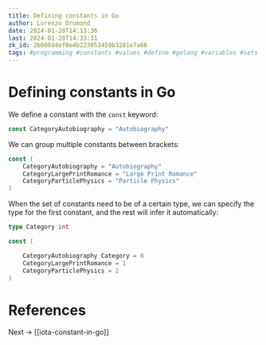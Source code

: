 ```yaml
---
title: Defining constants in Go
author: Lorenzo Drumond
date: 2024-01-28T14:13:36
last: 2024-01-28T14:33:31
zk_id: 2b608d4ef0e4b223853459b3281e7a66
tags: #programming #constants #values #define #golang #variables #sets
---
```



# Defining constants in Go
We define a constant with the `const` keyword:

```go
const CategoryAutobiography = "Autobiography"
```

We can group multiple constants between brackets:

```go
const (
    CategoryAutobiography = "Autobiography"
    CategoryLargePrintRomance = "Large Print Romance"
    CategoryParticlePhysics = "Particle Physics"
)
```

When the set of constants need to be of a certain type, we can specify the type for the first constant, and the rest will infer it automatically:
```go
type Category int

const (

    CategoryAutobiography Category = 0
    CategoryLargePrintRomance = 1
    CategoryParticlePhysics = 2
)
```

# References

Next -> [[iota-constant-in-go]]
